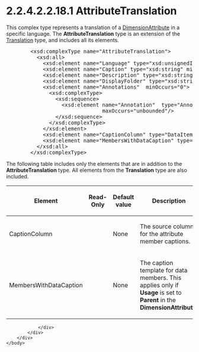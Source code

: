 <html dir="LTR" xmlns:mshelp="http://msdn.microsoft.com/mshelp" xmlns:ddue="http://ddue.schemas.microsoft.com/authoring/2003/5" xmlns:xlink="http://www.w3.org/1999/xlink" xmlns:tool="http://www.microsoft.com/tooltip">
    <head>
        <meta http-equiv="Content-Type" content="text/html; CHARSET=utf-8"></meta>
        <meta name="save" content="history"></meta>
        <title>2.2.4.2.2.18.1 AttributeTranslation</title>
        <xml>
            <mshelp:toctitle title="2.2.4.2.2.18.1 AttributeTranslation"></mshelp:toctitle>
            <mshelp:rltitle title="[MS-SSAS]: AttributeTranslation"></mshelp:rltitle>
            <mshelp:keyword index="A" term="bc64ec5e-f9c8-4666-9d31-fdb755d87ad2"></mshelp:keyword>
            <mshelp:attr name="DCSext.ContentType" value="open specification"></mshelp:attr>
            <mshelp:attr name="AssetID" value="bc64ec5e-f9c8-4666-9d31-fdb755d87ad2"></mshelp:attr>
            <mshelp:attr name="TopicType" value="kbRef"></mshelp:attr>
            <mshelp:attr name="DCSext.Title" value="[MS-SSAS]: AttributeTranslation" />
        </xml>
    </head>
    <body>
        <div id="header">
            <h1 class="heading">2.2.4.2.2.18.1 AttributeTranslation</h1>
        </div>
        <div id="mainSection">
            <div id="mainBody">
                <div id="allHistory" class="saveHistory"></div>
                <div id="sectionSection0" class="section" name="collapseableSection">
                    

<p>This complex type represents a translation of a <a href="2865fe4f-5fbb-4ae6-b0cf-811b32b4a139.md">DimensionAttribute</a> in a
specific language. The <b>AttributeTranslation</b> type is an extension of the <a href="f98d69b2-210d-4b96-a77c-effa8052b95e.md">Translation</a> type, and
includes all its elements.</p>

<dl>
<dd>
<div><pre>   &lt;xsd:complexType name=&quot;AttributeTranslation&quot;&gt;
     &lt;xsd:all&gt;
       &lt;xsd:element name=&quot;Language&quot; type=&quot;xsd:unsignedInt&quot;/&gt;
       &lt;xsd:element name=&quot;Caption&quot; type=&quot;xsd:string&quot; minOccurs=&quot;0&quot;/&gt;
       &lt;xsd:element name=&quot;Description&quot; type=&quot;xsd:string&quot; minOccurs=&quot;0&quot;/&gt;
       &lt;xsd:element name=&quot;DisplayFolder&quot; type=&quot;xsd:string&quot; minOccurs=&quot;0&quot;/&gt;
       &lt;xsd:element name=&quot;Annotations&quot;  minOccurs=&quot;0&quot;&gt;
         &lt;xsd:complexType&gt;
           &lt;xsd:sequence&gt;
             &lt;xsd:element name=&quot;Annotation&quot;  type=&quot;Annotation&quot; minOccurs=&quot;0&quot;
                          maxOccurs=&quot;unbounded&quot;/&gt;
           &lt;/xsd:sequence&gt;
         &lt;/xsd:complexType&gt;
       &lt;/xsd:element&gt;
       &lt;xsd:element name=&quot;CaptionColumn&quot; type=&quot;DataItem&quot;  minOccurs=&quot;0&quot; /&gt;
       &lt;xsd:element name=&quot;MembersWithDataCaption&quot; type=&quot;xsd:string&quot;  minOccurs=&quot;0&quot; /&gt;
     &lt;/xsd:all&gt;
   &lt;/xsd:complexType&gt;
</pre></div>
</dd></dl>

<p>The following table includes only the elements that are in
addition to the <b>AttributeTranslation</b> type. All elements from the <b>Translation</b>
type are also included.</p>

<table>
 <thead>
  <tr>
   <th>
   <p>Element</p>
   </th>
   <th>
   <p>Read-Only</p>
   </th>
   <th>
   <p>Default value</p>
   </th>
   <th>
   <p>Description</p>
   </th>
  </tr>
 </thead>
 <tr>
  <td>
  <p>CaptionColumn</p>
  </td>
  <td>
  <p> </p>
  </td>
  <td>
  <p>None</p>
  </td>
  <td>
  <p>The source column for the attribute member captions.</p>
  </td>
 </tr>
 <tr>
  <td>
  <p>MembersWithDataCaption</p>
  </td>
  <td>
  <p> </p>
  </td>
  <td>
  <p>None</p>
  </td>
  <td>
  <p>The caption template for data members. This applies
  only if <b>Usage</b> is set to <b>Parent</b> in the <b>DimensionAttribute</b>.</p>
  </td>
 </tr>
</table>

<p> </p>


                </div>
            </div>
        </div>
    </body>
</html>